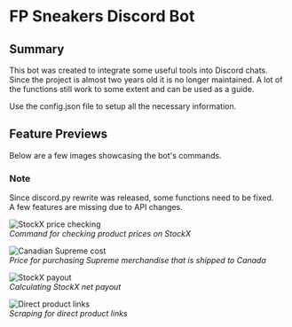 # FP Sneakers Discord Bot

## Summary
This bot was created to integrate some useful tools into Discord chats. Since the project is almost two years old it is no longer maintained. A lot of the functions still work to some extent and can be used as a guide.  

Use the config.json file to setup all the necessary information.

## Feature Previews

Below are a few images showcasing the bot's commands.

### Note

Since discord.py rewrite was released, some functions need to be fixed.  
A few features are missing due to API changes.

![StockX price checking](https://i.imgur.com/ysb5XbD.png)  
*Command for checking product prices on StockX*  

![Canadian Supreme cost](https://i.imgur.com/7VEle3C.png)  
*Price for purchasing Supreme merchandise that is shipped to Canada*  

![StockX payout](https://i.imgur.com/9PmVDEk.png)  
*Calculating StockX net payout*  

![Direct product links](https://i.imgur.com/YKGMKg1.png)  
*Scraping for direct product links*  
